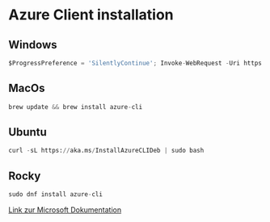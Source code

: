 # Azure Client installation

## Windows

``` py title="Powershell" 
$ProgressPreference = 'SilentlyContinue'; Invoke-WebRequest -Uri https://aka.ms/installazurecliwindows -OutFile .\AzureCLI.msi; Start-Process msiexec.exe -Wait -ArgumentList '/I AzureCLI.msi /quiet'; Remove-Item .\AzureCLI.msi
```

## MacOs

``` py title="Bash"
brew update && brew install azure-cli
```

## Ubuntu

``` py title="Bash"
curl -sL https://aka.ms/InstallAzureCLIDeb | sudo bash
```

## Rocky

``` py title="Bash"
sudo dnf install azure-cli
```

[Link zur Microsoft Dokumentation](https://learn.microsoft.com/en-us/cli/azure/install-azure-cli)
